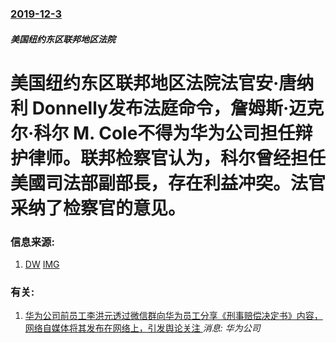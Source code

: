 ### [2019-12-3](/news/2019/12/3/index.md)

##### 美国纽约东区联邦地区法院
#  美国纽约东区联邦地区法院法官安·唐纳利 Donnelly发布法庭命令，詹姆斯·迈克尔·科尔 M. Cole不得为华为公司担任辩护律师。联邦检察官认为，科尔曾经担任美國司法部副部長，存在利益冲突。法官采纳了检察官的意见。 




### 信息来源:

1. [DW](https://www.dw.com/zh/%E7%BE%8E%E5%8F%B8%E6%B3%95%E9%83%A8%E5%8F%96%E6%B6%88%E5%8D%8E%E4%B8%BA%E8%BE%A9%E6%8A%A4%E5%BE%8B%E5%B8%88%E8%B5%84%E6%A0%BC/a-51521953) [IMG](https://www.dw.com/image/49974418_304.jpg)

### 有关:

1. [华为公司前员工李洪元透过微信群向华为员工分享《刑事赔偿决定书》内容，网络自媒体将其发布在网络上，引发舆论关注 ](/zh/news/2019/11/28/华为公司前员工李洪元透过微信群向华为员工分享-刑事赔偿决定书-内容-网络自媒体将其发布在网络上-引发舆论关注.md) _消息: 华为公司_
